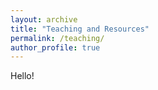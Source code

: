 ```yaml
---
layout: archive
title: "Teaching and Resources"
permalink: /teaching/
author_profile: true
---
```


Hello!
